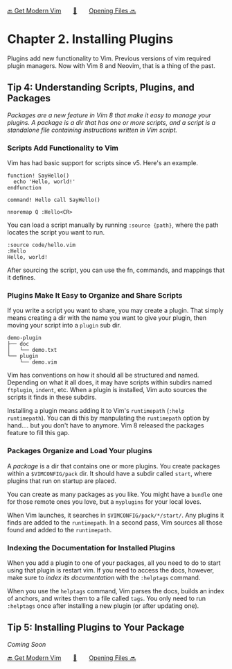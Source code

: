[🔙 Get Modern Vim][previous-chapter]&nbsp;&nbsp;&nbsp;&nbsp;&nbsp;&nbsp;&nbsp;[🏡][readme]&nbsp;&nbsp;&nbsp;&nbsp;&nbsp;&nbsp;&nbsp;[Opening Files 🔜][upcoming-chapter]

# Chapter 2. Installing Plugins

Plugins add new functionality to Vim. Previous versions of vim required plugin managers. Now with
Vim 8 and Neovim, that is a thing of the past.

## Tip 4: Understanding Scripts, Plugins, and Packages

_Packages are a new feature in Vim 8 that make it easy to manage your plugins. A package is a dir
that has one or more scripts, and a script is a standalone file containing instructions written in
Vim script._

### Scripts Add Functionality to Vim

Vim has had basic support for scripts since v5. Here's an example.

```vim
function! SayHello()
  echo 'Hello, world!'
endfunction

command! Hello call SayHello()

nnoremap Q :Hello<CR>
```

You can load a script manually by running `:source {path}`, where the path locates the script you
want to run. 

```vim
:source code/hello.vim
:Hello
Hello, world!
```

After sourcing the script, you can use the fn, commands, and mappings that it defines.

### Plugins Make It Easy to Organize and Share Scripts

If you write a script you want to share, you may create a plugin. That simply means creating a dir
with the name you want to give your plugin, then moving your script into a `plugin` sub dir.

```
demo-plugin
├── doc
│   └── demo.txt
└── plugin
    └── demo.vim
```

Vim has conventions on how it should all be structured and named. Depending on what it all does, it
may have scripts within subdirs named `ftplugin`, `indent`, etc. When a plugin is installed, Vim
auto sources the scripts it finds in these subdirs.

Installing a plugin means adding it to Vim's `runtimepath` (`:help runtimepath`). You can di this by
manpulating the `runtimepath` option by hand.... but you don't have to anymore. Vim 8 released the
packages feature to fill this gap.

### Packages Organize and Load Your plugins

A _package_ is a dir that contains one or more plugins. You create packages within a `$VIMCONFIG/pack`
dir. It should have a subdir called `start`, where plugins that run on startup are placed.

You can create as many packages as you like. You might have a `bundle` one for those remote ones you
love, but a `myplugins` for your local loves.

When Vim launches, it searches in `$VIMCONFIG/pack/*/start/`. Any plugins it finds are added to the
`runtimepath`. In a second pass, Vim sources all those found and added to the `runtimepath`.

### Indexing the Documentation for Installed Plugins

When you add a plugin to one of your packages, all you need to do to start using that plugin is
restart vim. If you need to access the docs, however, make sure to _index its documentation_ with
the `:helptags` command. 

When you use the `helptags` command, Vim parses the docs, builds an index of anchors, and writes them
to a file called `tags`. You only need to run `:helptags` once after installing a new plugin (or 
after updating one).

## Tip 5: Installing Plugins to Your Package

_Coming Soon_

[🔙 Get Modern Vim][previous-chapter]&nbsp;&nbsp;&nbsp;&nbsp;&nbsp;&nbsp;&nbsp;[🏡][readme]&nbsp;&nbsp;&nbsp;&nbsp;&nbsp;&nbsp;&nbsp;[Opening Files 🔜][upcoming-chapter]

[readme]: README.md
[previous-chapter]: ch01-get-modern-vim.md
[upcoming-chapter]: ch03-opening-files.md
